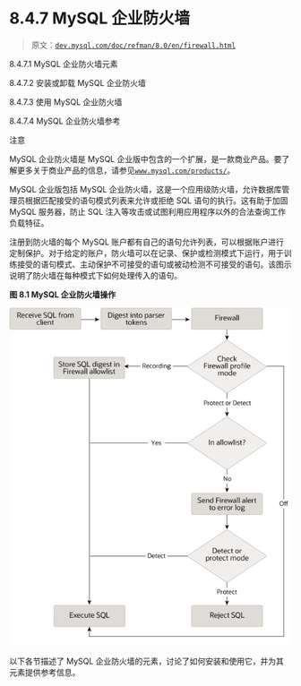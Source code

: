 # 8.4.7 MySQL 企业防火墙

> 原文：[`dev.mysql.com/doc/refman/8.0/en/firewall.html`](https://dev.mysql.com/doc/refman/8.0/en/firewall.html)

8.4.7.1 MySQL 企业防火墙元素

8.4.7.2 安装或卸载 MySQL 企业防火墙

8.4.7.3 使用 MySQL 企业防火墙

8.4.7.4 MySQL 企业防火墙参考

注意

MySQL 企业防火墙是 MySQL 企业版中包含的一个扩展，是一款商业产品。要了解更多关于商业产品的信息，请参见[`www.mysql.com/products/`](https://www.mysql.com/products/)。

MySQL 企业版包括 MySQL 企业防火墙，这是一个应用级防火墙，允许数据库管理员根据匹配接受的语句模式列表来允许或拒绝 SQL 语句的执行。这有助于加固 MySQL 服务器，防止 SQL 注入等攻击或试图利用应用程序以外的合法查询工作负载特征。

注册到防火墙的每个 MySQL 账户都有自己的语句允许列表，可以根据账户进行定制保护。对于给定的账户，防火墙可以在记录、保护或检测模式下运行，用于训练接受的语句模式、主动保护不可接受的语句或被动检测不可接受的语句。该图示说明了防火墙在每种模式下如何处理传入的语句。

**图 8.1 MySQL 企业防火墙操作**

![流程图显示 MySQL 企业防火墙如何在记录、保护和检测模式下处理传入的 SQL 语句。](img/f2d10f0cc3b2368b7ccb6cd9b335e1a1.png)

以下各节描述了 MySQL 企业防火墙的元素，讨论了如何安装和使用它，并为其元素提供参考信息。
